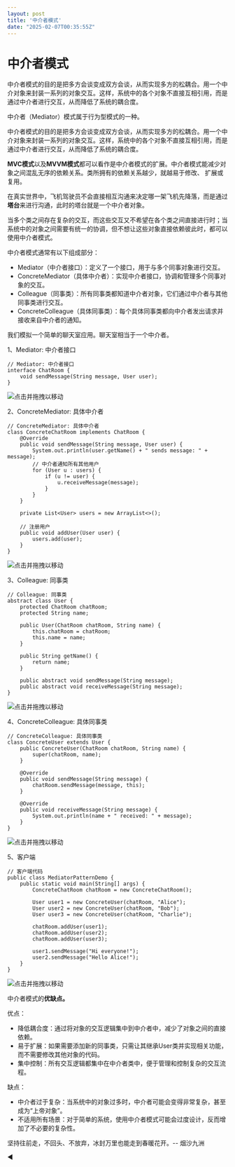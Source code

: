 ```yaml
---
layout: post
title: '中介者模式'
date: "2025-02-07T00:35:55Z"
---
```

中介者模式
=====

中介者模式的目的是把多方会谈变成双方会谈，从而实现多方的松耦合。用一个中介对象来封装一系列的对象交互。这样，系统中的各个对象不直接互相引用，而是通过中介者进行交互，从而降低了系统的耦合度。

​中介者（Mediator）模式属于行为型模式的一种。

中介者模式的目的是把多方会谈变成双方会谈，从而实现多方的松耦合。用一个中介对象来封装一系列的对象交互。这样，系统中的各个对象不直接互相引用，而是通过中介者进行交互，从而降低了系统的耦合度。

**MVC模式**以及**MVVM模式**都可以看作是中介者模式的扩展。中介者模式能减少对象之间混乱无序的依赖关系。类所拥有的依赖关系越少，就越易于修改、 扩展或复用。

在真实世界中，飞机驾驶员不会直接相互沟通来决定哪一架飞机先降落，而是通过**塔台**来进行沟通，此时的塔台就是一个中介者对象。

当多个类之间存在复杂的交互，而这些交互又不希望在各个类之间直接进行时；当系统中的对象之间需要有统一的协调，但不想让这些对象直接依赖彼此时，都可以使用中介者模式。

中介者模式通常有以下组成部分： 

*   Mediator（中介者接口）：定义了一个接口，用于与多个同事对象进行交互。
*   ConcreteMediator（具体中介者）：实现中介者接口，协调和管理多个同事对象的交互。
*   Colleague（同事类）：所有同事类都知道中介者对象，它们通过中介者与其他同事类进行交互。
*   ConcreteColleague（具体同事类）：每个具体同事类都向中介者发出请求并接收来自中介者的通知。

我们模拟一个简单的聊天室应用。聊天室相当于一个中介者。

1、Mediator: 中介者接口

    // Mediator: 中介者接口
    interface ChatRoom {
        void sendMessage(String message, User user);
    }

![](https://img2024.cnblogs.com/blog/1171560/202502/1171560-20250206233550787-2074026096.gif "点击并拖拽以移动")

2、ConcreteMediator: 具体中介者

    // ConcreteMediator: 具体中介者
    class ConcreteChatRoom implements ChatRoom {
        @Override
        public void sendMessage(String message, User user) {
            System.out.println(user.getName() + " sends message: " + message);
            // 中介者通知所有其他用户
            for (User u : users) {
                if (u != user) {
                    u.receiveMessage(message);
                }
            }
        }
    
        private List<User> users = new ArrayList<>();
        
        // 注册用户
        public void addUser(User user) {
            users.add(user);
        }
    }

![](https://img2024.cnblogs.com/blog/1171560/202502/1171560-20250206233550787-2074026096.gif "点击并拖拽以移动")

3、Colleague: 同事类

    // Colleague: 同事类
    abstract class User {
        protected ChatRoom chatRoom;
        protected String name;
    
        public User(ChatRoom chatRoom, String name) {
            this.chatRoom = chatRoom;
            this.name = name;
        }
    
        public String getName() {
            return name;
        }
    
        public abstract void sendMessage(String message);
        public abstract void receiveMessage(String message);
    }

![](https://img2024.cnblogs.com/blog/1171560/202502/1171560-20250206233550787-2074026096.gif "点击并拖拽以移动")

4、ConcreteColleague: 具体同事类

    // ConcreteColleague: 具体同事类
    class ConcreteUser extends User {
        public ConcreteUser(ChatRoom chatRoom, String name) {
            super(chatRoom, name);
        }
    
        @Override
        public void sendMessage(String message) {
            chatRoom.sendMessage(message, this);
        }
    
        @Override
        public void receiveMessage(String message) {
            System.out.println(name + " received: " + message);
        }
    }

![](https://img2024.cnblogs.com/blog/1171560/202502/1171560-20250206233550787-2074026096.gif "点击并拖拽以移动")

5、客户端

    // 客户端代码
    public class MediatorPatternDemo {
        public static void main(String[] args) {
            ConcreteChatRoom chatRoom = new ConcreteChatRoom();
    
            User user1 = new ConcreteUser(chatRoom, "Alice");
            User user2 = new ConcreteUser(chatRoom, "Bob");
            User user3 = new ConcreteUser(chatRoom, "Charlie");
    
            chatRoom.addUser(user1);
            chatRoom.addUser(user2);
            chatRoom.addUser(user3);
    
            user1.sendMessage("Hi everyone!");
            user2.sendMessage("Hello Alice!");
        }
    }

![](https://img2024.cnblogs.com/blog/1171560/202502/1171560-20250206233550787-2074026096.gif "点击并拖拽以移动")

中介者模式的**优缺点。**

优点：

*   降低耦合度：通过将对象的交互逻辑集中到中介者中，减少了对象之间的直接依赖。
*   易于扩展：如果需要添加新的同事类，只需让其继承User类并实现相关功能，而不需要修改其他对象的代码。
*   集中控制：所有交互逻辑都集中在中介者类中，便于管理和控制复杂的交互流程。

缺点：

*   中介者过于复杂：当系统中的对象过多时，中介者可能会变得非常复杂，甚至成为“上帝对象”。
*   不适用所有场景：对于简单的系统，使用中介者模式可能会过度设计，反而增加了不必要的复杂性。

坚持往前走，不回头、不放弃，冰封万里也能走到春暖花开。-- 烟沙九洲

◀